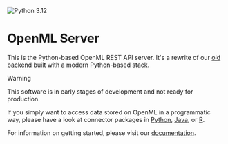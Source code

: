 ![Python 3.12](https://img.shields.io/badge/python-3.12-green?logo=python)

# OpenML Server
This is the Python-based OpenML REST API server.
It's a rewrite of our [old backend](http://github.com/openml/openml) built with a
modern Python-based stack.

> [!WARNING]
> This software is in early stages of development and not ready for production.

If you simply want to access data stored on OpenML in a programmatic way,
please have a look at connector packages in
[Python](https://openml.github.io/openml-python/main/),
[Java](https://github.com/openml/openml-java),
or [R](http://openml.github.io/openml-r/).

For information on getting started, please visit our [documentation](https://openml.github.io/server-api).

